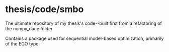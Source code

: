 thesis/code/smbo
===========


The ultimate repository of my thesis's code--built first from a refactoring of the numpy_dace folder

Contains a package used for sequential model-based optimization, primarily of the EGO type